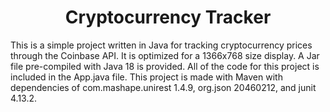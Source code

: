 <h1 align="center">Cryptocurrency Tracker</h1>

This is a simple project written in Java for tracking cryptocurrency prices through the Coinbase API. It is optimized for a 1366x768 size display. A Jar file pre-compiled with Java 18 is provided. All of the code for this project is included in the App.java file. This project is made with Maven with dependencies of com.mashape.unirest 1.4.9, org.json 20460212, and junit 4.13.2.
